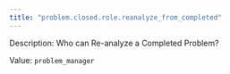 ```yaml
---
title: "problem.closed.role.reanalyze_from_completed"
---
```


Description: Who can Re-analyze a Completed Problem?

Value: `problem_manager`
